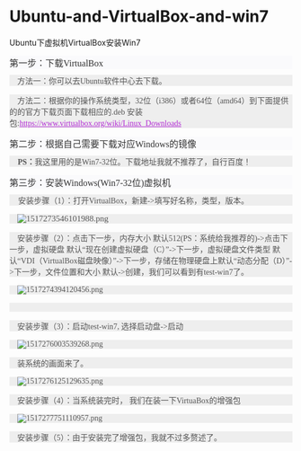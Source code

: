 # Ubuntu-and-VirtualBox-and-win7
Ubuntu下虚拟机VirtualBox安装Win7
<h3 style="box-sizing: border-box; font-family: tahoma, 宋体; font-weight: normal; line-height: normal; color: rgb(51, 51, 51); margin-top: 0px; margin-bottom: 10px; font-size: 14px; white-space: normal; text-align: justify; background-color: rgb(250, 250, 252);">
    <span style="box-sizing: border-box; font-size: 16px;">第一步：下载VirtualBox</span>
</h3>
<p style="box-sizing: border-box; margin-top: 0px; margin-bottom: 15px; font-size: 15px; color: rgb(85, 85, 85); font-family: Georgia, &quot;Times New Roman&quot;, Times, serif; white-space: normal; background-color: rgb(238, 238, 238); line-height: normal;">
    <span style="box-sizing: border-box; font-size: 14px;">&nbsp;&nbsp;&nbsp;&nbsp;方法一：你可以去Ubuntu软件中心去下载。<br/></span>
</p>
<p style="box-sizing: border-box; margin-top: 0px; margin-bottom: 15px; font-size: 15px; color: rgb(85, 85, 85); font-family: Georgia, &quot;Times New Roman&quot;, Times, serif; white-space: normal; background-color: rgb(238, 238, 238); line-height: normal;">
    <span style="box-sizing: border-box; font-size: 14px;">&nbsp;&nbsp;&nbsp;&nbsp;方法二：根据你的操作系统类型，32位（i386）或者64位（amd64）到下面提供的的官方下载页面下载相应的.deb 安装包:</span><a href="https://www.virtualbox.org/wiki/Linux_Downloads" target="_blank" style="box-sizing: border-box; background-color: transparent; color: rgb(179, 43, 213); text-align: justify; font-size: 14px;"><span style="box-sizing: border-box;">https://www.virtualbox.org/wiki/Linux_Downloads</span></a>
</p>
<h3 style="box-sizing: border-box; font-family: tahoma, 宋体; font-weight: normal; line-height: normal; color: rgb(51, 51, 51); margin-top: 0px; margin-bottom: 10px; font-size: 14px; white-space: normal; text-align: justify; background-color: rgb(250, 250, 252);">
    <span style="box-sizing: border-box; font-size: 16px;">第二步：根据自己需要下载对应Windows的镜像</span>
</h3>
<p style="box-sizing: border-box; margin-top: 0px; margin-bottom: 15px; font-size: 15px; color: rgb(85, 85, 85); font-family: Georgia, &quot;Times New Roman&quot;, Times, serif; white-space: normal; background-color: rgb(238, 238, 238); line-height: normal;">
    <span style="box-sizing: border-box;">&nbsp;&nbsp;&nbsp;<span style="box-sizing: border-box; font-size: 14px;">&nbsp;<span style="box-sizing: border-box; font-weight: 700;">PS：</span>我这里用的是Win7-32位。下载地址我就不推荐了，自行百度！</span><br/></span>
</p>
<p style="box-sizing: border-box; margin-top: 0px; margin-bottom: 15px; font-size: 15px; color: rgb(85, 85, 85); font-family: Georgia, &quot;Times New Roman&quot;, Times, serif; white-space: normal; background-color: rgb(238, 238, 238); line-height: normal;">
    <span style="box-sizing: border-box; font-size: 16px;"></span>
</p>
<h3 style="box-sizing: border-box; font-family: tahoma, 宋体; font-weight: normal; line-height: normal; color: rgb(51, 51, 51); margin-top: 0px; margin-bottom: 10px; font-size: 14px; white-space: normal; text-align: justify; background-color: rgb(250, 250, 252);">
    <span style="box-sizing: border-box; font-size: 16px;">第三步：安装Windows(Win7-32位)虚拟机</span>
</h3>
<p style="box-sizing: border-box; margin-top: 0px; margin-bottom: 15px; font-size: 15px; color: rgb(85, 85, 85); font-family: Georgia, &quot;Times New Roman&quot;, Times, serif; white-space: normal; background-color: rgb(238, 238, 238);">
    <span style="box-sizing: border-box; font-size: 16px;">&nbsp;&nbsp;&nbsp;<span style="box-sizing: border-box; font-size: 14px;">&nbsp;安装步骤（1）：打开VirtualBox，新建-&gt;填写好名称，类型，版本。<br/></span></span>
</p>
<p style="box-sizing: border-box; margin-top: 0px; margin-bottom: 15px; font-size: 15px; color: rgb(85, 85, 85); font-family: Georgia, &quot;Times New Roman&quot;, Times, serif; white-space: normal; background-color: rgb(238, 238, 238);">
    <span style="box-sizing: border-box; font-size: 14px;"><span style="box-sizing: border-box; font-size: 16px;"></span>&nbsp;&nbsp;&nbsp;&nbsp;</span><img src="http://www.piaoyifa.com/uploads/image/1519568394103251.png" title="1519568394103251.png" alt="1517273546101988.png" class="img-responsive"/>
</p>
<p style="box-sizing: border-box; margin-top: 0px; margin-bottom: 15px; font-size: 15px; color: rgb(85, 85, 85); font-family: Georgia, &quot;Times New Roman&quot;, Times, serif; white-space: normal; background-color: rgb(238, 238, 238);">
    <span style="box-sizing: border-box; font-size: 14px;">&nbsp;&nbsp;&nbsp;&nbsp;安装步骤（2）：点击下一步，内存大小 默认512(PS：系统给我推荐的)-&gt;点击下一步，虚拟硬盘 默认“现在创建虚拟硬盘（C）”-&gt;下一步，虚拟硬盘文件类型 默认“VDI（VirtualBox磁盘映像）”-&gt;下一步，存储在物理硬盘上默认“动态分配（D）”-&gt;下一步，文件位置和大小 默认-&gt;创建，我们可以看到有test-win7了。</span>
</p>
<p style="box-sizing: border-box; margin-top: 0px; margin-bottom: 15px; font-size: 15px; color: rgb(85, 85, 85); font-family: Georgia, &quot;Times New Roman&quot;, Times, serif; white-space: normal; background-color: rgb(238, 238, 238);">
    <span style="box-sizing: border-box; font-size: 14px;">&nbsp;&nbsp;&nbsp;&nbsp;<img src="http://www.piaoyifa.com/uploads/image/1519568495462764.png" title="1519568495462764.png" alt="1517274394120456.png" class="img-responsive"/></span>
</p>
<p style="box-sizing: border-box; margin-top: 0px; margin-bottom: 15px; font-size: 15px; color: rgb(85, 85, 85); font-family: Georgia, &quot;Times New Roman&quot;, Times, serif; white-space: normal; background-color: rgb(238, 238, 238);">
    <span style="box-sizing: border-box; font-size: 14px;"><br/></span>
</p>
<p style="box-sizing: border-box; margin-top: 0px; margin-bottom: 15px; font-size: 15px; color: rgb(85, 85, 85); font-family: Georgia, &quot;Times New Roman&quot;, Times, serif; white-space: normal; background-color: rgb(238, 238, 238);">
    <span style="box-sizing: border-box; font-size: 14px;">&nbsp;&nbsp;&nbsp;&nbsp;安装步骤（3）：启动test-win7, 选择启动盘-&gt;启动</span>
</p>
<p style="box-sizing: border-box; margin-top: 0px; margin-bottom: 15px; font-size: 15px; color: rgb(85, 85, 85); font-family: Georgia, &quot;Times New Roman&quot;, Times, serif; white-space: normal; background-color: rgb(238, 238, 238);">
    <span style="box-sizing: border-box; font-size: 14px;">&nbsp;&nbsp;&nbsp;&nbsp;<img src="http://www.piaoyifa.com/uploads/image/1519568533115221.png" title="1519568533115221.png" alt="1517276003539268.png" class="img-responsive"/></span>
</p>
<p style="box-sizing: border-box; margin-top: 0px; margin-bottom: 15px; font-size: 15px; color: rgb(85, 85, 85); font-family: Georgia, &quot;Times New Roman&quot;, Times, serif; white-space: normal; background-color: rgb(238, 238, 238);">
    <span style="box-sizing: border-box; font-size: 14px;">&nbsp; &nbsp; 装系统的画面来了。<br/></span>
</p>
<p style="box-sizing: border-box; margin-top: 0px; margin-bottom: 15px; font-size: 15px; color: rgb(85, 85, 85); font-family: Georgia, &quot;Times New Roman&quot;, Times, serif; white-space: normal; background-color: rgb(238, 238, 238);">
    <span style="box-sizing: border-box; font-size: 14px;">&nbsp;&nbsp;&nbsp;&nbsp;<img src="http://www.piaoyifa.com/uploads/image/1519568588112182.png" title="1519568588112182.png" alt="1517276125129635.png" class="img-responsive"/></span>
</p>
<p style="box-sizing: border-box; margin-top: 0px; margin-bottom: 15px; font-size: 15px; color: rgb(85, 85, 85); font-family: Georgia, &quot;Times New Roman&quot;, Times, serif; white-space: normal; background-color: rgb(238, 238, 238);">
    <span style="box-sizing: border-box; font-size: 14px;">&nbsp;&nbsp;&nbsp;&nbsp;安装步骤（4）：当系统装完时， 我们在装一下VirtuaBox的增强包</span>
</p>
<p style="box-sizing: border-box; margin-top: 0px; margin-bottom: 15px; font-size: 15px; color: rgb(85, 85, 85); font-family: Georgia, &quot;Times New Roman&quot;, Times, serif; white-space: normal; background-color: rgb(238, 238, 238);">
    <span style="box-sizing: border-box; font-size: 14px;">&nbsp;&nbsp;&nbsp;&nbsp;<img src="http://www.piaoyifa.com/uploads/image/1519568622166496.png" title="1519568622166496.png" alt="1517277751110957.png" class="img-responsive"/></span>
</p>
<p style="box-sizing: border-box; margin-top: 0px; margin-bottom: 15px; font-size: 15px; color: rgb(85, 85, 85); font-family: Georgia, &quot;Times New Roman&quot;, Times, serif; white-space: normal; background-color: rgb(238, 238, 238);">
    <span style="box-sizing: border-box; font-size: 14px;">&nbsp; &nbsp; 安装步骤（5）：由于安装完了增强包，我就不过多赘述了。</span>
</p>
<p>
    <br/>
</p>
